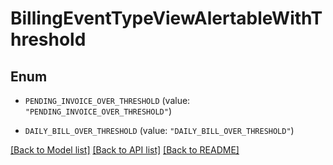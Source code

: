 # BillingEventTypeViewAlertableWithThreshold

## Enum


* `PENDING_INVOICE_OVER_THRESHOLD` (value: `"PENDING_INVOICE_OVER_THRESHOLD"`)

* `DAILY_BILL_OVER_THRESHOLD` (value: `"DAILY_BILL_OVER_THRESHOLD"`)


[[Back to Model list]](../README.md#documentation-for-models) [[Back to API list]](../README.md#documentation-for-api-endpoints) [[Back to README]](../README.md)


